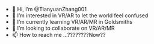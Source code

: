 - 👋 Hi, I’m @TianyuanZhang001
- 👀 I’m interested in VR/AR to let the world feel confused
- 🌱 I’m currently learning VR/AR/MR in Goldsmiths
- 💞️ I’m looking to collaborate on VR/AR/MR
- 📫 How to reach me ...????????Now??

<!---
TianyuanZhang001/TianyuanZhang001 is a ✨ special ✨ repository because its `README.md` (this file) appears on your GitHub profile.
You can click the Preview link to take a look at your changes.
--->
